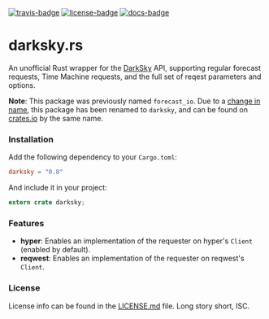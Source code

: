 [travis-badge]: https://img.shields.io/travis/rusty-crates/darksky.rs.svg?style=flat-square
[travis]: https://travis-ci.org/rusty-crates/darksky.rs
[license-badge]: https://img.shields.io/badge/license-ISC-blue.svg?style=flat-square
[license]: https://opensource.org/licenses/ISC
[docs-badge]: https://img.shields.io/badge/docs-online-2020ff.svg?style=flat-square
[docs]: https://docs.rs/darksky

[![travis-badge][]][travis] [![license-badge][]][license] [![docs-badge][]][docs]


# darksky.rs

An unofficial Rust wrapper for the [DarkSky] API, supporting regular forecast
requests, Time Machine requests, and the full set of reqest parameters and
options.

**Note**: This package was previously named `forecast_io`. Due to a
[change in name], this package has been renamed to `darksky`, and can be found
on [crates.io] by the same name.

### Installation

Add the following dependency to your `Cargo.toml`:

```toml
darksky = "0.8"
```

And include it in your project:

```rust
extern crate darksky;
```

### Features

- **hyper**: Enables an implementation of the requester on hyper's `Client`
  (enabled by default).
- **reqwest**: Enables an implementation of the requester on reqwest's `Client`.

### License

License info can be found in the [LICENSE.md] file. Long story short, ISC.

[change in name]: http://status.darksky.net/2016/09/20/forecast-api-is-now-dark-sky-api.html
[crates.io]: https://crates.io/crates/darksky
[DarkSky]: https://darksky.net
[LICENSE.md]: https://github.com/rusty-crates/darksky.rs/blob/master/LICENSE.md
